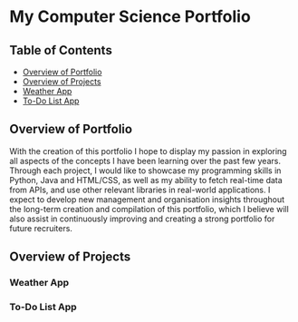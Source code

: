# My Computer Science Portfolio

## Table of Contents
- [Overview of Portfolio](#Overview-of-Portfolio)
- [Overview of Projects](#Overview-of-Projects)
- [Weather App](#Weather-App)
- [To-Do List App](#To-Do-List-App)

## Overview of Portfolio
With the creation of this portfolio I hope to display my passion in exploring all aspects of the concepts I have been learning over the past few years. Through each project, I would like to showcase my programming skills in Python, Java and HTML/CSS, as well as my ability to fetch real-time data from APIs, and use other relevant libraries in real-world applications.
I expect to develop new management and organisation insights throughout the long-term creation and compilation of this portfolio, which I believe will also assist in continuously improving and creating a strong portfolio for future recruiters.

## Overview of Projects

### Weather App

### To-Do List App
